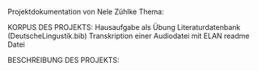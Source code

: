 Projektdokumentation von Nele Zühlke
Thema:


KORPUS DES PROJEKTS:
Hausaufgabe als Übung 
Literaturdatenbank (DeutscheLingustik.bib)
Transkription einer Audiodatei mit ELAN
readme Datei


BESCHREIBUNG DES PROJEKTS:
